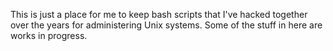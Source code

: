 This is just a place for me to keep bash scripts that I've hacked together over the years for administering Unix systems. Some of the stuff in here are works in progress.
